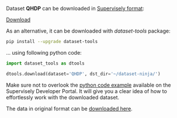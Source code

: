 Dataset **QHDP** can be downloaded in [Supervisely format](https://developer.supervisely.com/api-references/supervisely-annotation-json-format):

 [Download](https://assets.supervisely.com/supervisely-supervisely-assets-public/teams_storage/Y/0/nb/FLNffmQueAMrbPRU2rzfPVsLpkP7BohMMcujwIIsm7N4IdSmc52xCdSRI3bagq15sl62VbQSROiMag6NmOVkD0JhEiWZXFm81UpMtSpTlr8b7C2Cyobg89BkPdHp.tar)

As an alternative, it can be downloaded with *dataset-tools* package:
``` bash
pip install --upgrade dataset-tools
```

... using following python code:
``` python
import dataset_tools as dtools

dtools.download(dataset='QHDP', dst_dir='~/dataset-ninja/')
```
Make sure not to overlook the [python code example](https://developer.supervisely.com/getting-started/python-sdk-tutorials/iterate-over-a-local-project) available on the Supervisely Developer Portal. It will give you a clear idea of how to effortlessly work with the downloaded dataset.

The data in original format can be [downloaded here](https://data.researchdatafinder.qut.edu.au/dataset/fc42f962-29c8-4be4-8d29-f61ebe165264/resource/b168423a-8b77-4649-be9f-921f196ea608/download/qhdp2020.tar.gz).